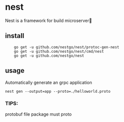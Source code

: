 # nest
Nest is a framework for build microserver🚀 

## install

```
	go get -u github.com/nestgo/nest/protoc-gen-nest
	go get -u github.com/nestgo/nest/cmd/nest
	go get -u github.com/nestgo/nest

```

## usage

Automatically generate an grpc application 

```
nest gen --output=app --proto=./helloworld.proto

```
### TIPS:
protobuf file package must proto  
